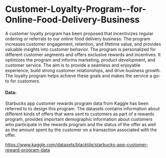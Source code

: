 # Customer-Loyalty-Program--for-Online-Food-Delivery-Business

A customer loyalty program has been proposed that incentivizes regular ordering or referrals to our online food delivery business. The program increases customer engagement, retention, and lifetime value, and provides valuable insights into customer behavior. The program is personalized for different customer segments and offers exclusive rewards and incentives. It optimizes the program and informs marketing, product development, and customer service. The aim is to provide a seamless and enjoyable experience, build strong customer relationships, and drive business growth. The loyalty program helps achieve these goals and makes the service a go-to for customers.

#### Data:
Starbucks app customer rewards program data from Kaggle has been referred to to design this program. The datasets contains information about different kinds of offers that were sent to customers as part of a rewards program, provides important demographic information about customers who participate in the rewards program and the status of the offer as well as the amount spent by the customer on a transaction associated with the offer.

https://www.kaggle.com/datasets/blacktile/starbucks-app-customer-reward-program-data



